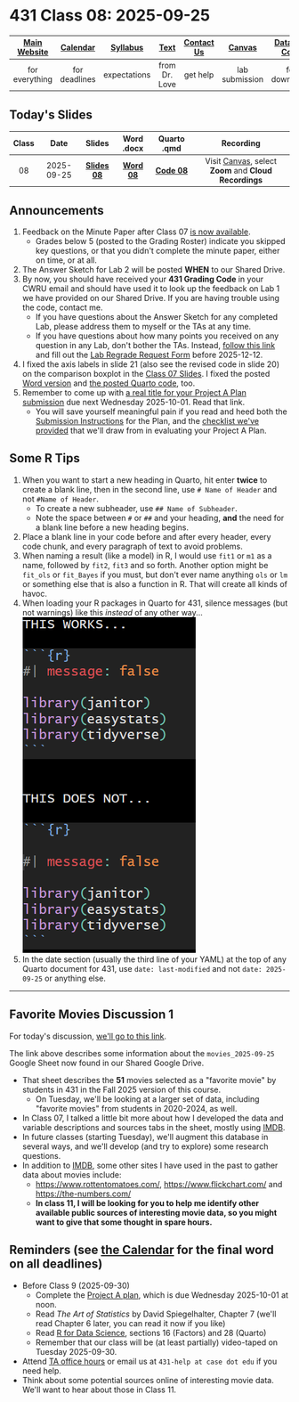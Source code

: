 # 431 Class 08: 2025-09-25

[Main Website](https://thomaselove.github.io/431-2025/) | [Calendar](https://thomaselove.github.io/431-2025/calendar.html) | [Syllabus](https://thomaselove.github.io/431-syllabus-2025/) | [Text](https://thomaselove.github.io/431-book/) | [Contact Us](https://thomaselove.github.io/431-2025/contact.html) | [Canvas](https://canvas.case.edu) | [Data and Code](https://github.com/THOMASELOVE/431-data)
:-----------: | :--------------: | :----------: | :---------: | :-------------: | :-----------: | :------------:
for everything | for deadlines | expectations | from Dr. Love | get help | lab submission | for downloads

## Today's Slides

Class | Date | Slides | Word .docx | Quarto .qmd | Recording
:---: | :--------: | :------: | :------: | :------: | :-------------:
08 | 2025-09-25 | **[Slides 08](https://thomaselove.github.io/431-slides-2025/class08.html)** | **[Word 08](https://thomaselove.github.io/431-slides-2025/class08w.docx)** | **[Code 08](https://github.com/THOMASELOVE/431-slides-2025/blob/main/class08.qmd)** | Visit [Canvas](https://canvas.case.edu/), select **Zoom** and **Cloud Recordings**

## Announcements

1. Feedback on the Minute Paper after Class 07 [is now available](https://bit.ly/431-2025-min-07-feedback).
    - Grades below 5 (posted to the Grading Roster) indicate you skipped key questions, or that you didn't complete the minute paper, either on time, or at all.
2. The Answer Sketch for Lab 2 will be posted **WHEN** to our Shared Drive.
3. By now, you should have received your **431 Grading Code** in your CWRU email and should have used it to look up the feedback on Lab 1 we have provided on our Shared Drive. If you are having trouble using the code, contact me.
    - If you have questions about the Answer Sketch for any completed Lab, please address them to myself or the TAs at any time.
    - If you have questions about how many points you received on any question in any Lab, don't bother the TAs. Instead, [follow this link](https://github.com/THOMASELOVE/431-labs-2025/tree/main?tab=readme-ov-file#lab-regrade-requests-will-be-reviewed-in-december) and fill out the [Lab Regrade Request Form](https://github.com/THOMASELOVE/431-labs-2025/tree/main?tab=readme-ov-file#lab-regrade-requests-will-be-reviewed-in-december) before 2025-12-12.
4. I fixed the axis labels in slide 21 (also see the revised code in slide 20) on the comparison boxplot in the [Class 07 Slides](https://thomaselove.github.io/431-slides-2025/class07.html). I fixed the posted [Word version](https://thomaselove.github.io/431-slides-2025/class07w.docx) and [the posted Quarto code](https://github.com/THOMASELOVE/431-slides-2025/blob/main/class07.qmd), too.
5. Remember to come up with [a real title for your Project A Plan submission](https://thomaselove.github.io/431-projectA-2025/plan.html#project-a-plan-title) due next Wednesday 2025-10-01. Read that link.
    - You will save yourself meaningful pain if you read and heed both the [Submission Instructions](https://thomaselove.github.io/431-projectA-2025/plan.html#submission-instructions) for the Plan, and the [checklist we've provided](https://thomaselove.github.io/431-projectA-2025/plan.html#checklist-review-elements-for-the-project-a-plan) that we'll draw from in evaluating your Project A Plan.

## Some R Tips

1. When you want to start a new heading in Quarto, hit enter **twice** to create a blank line, then in the second line, use `# Name of Header` and not `#Name of Header`.
    - To create a new subheader, use `## Name of Subheader`.
    - Note the space between `#` or `##` and your heading, **and** the need for a blank line before a new heading begins.
2. Place a blank line in your code before and after every header, every code chunk, and every paragraph of text to avoid problems.
2. When naming a result (like a model) in R, I would use `fit1` or `m1` as a name, followed by `fit2`, `fit3` and so forth. Another option might be `fit_ols` or `fit_Bayes` if you must, but don't ever name anything `ols` or `lm` or something else that is also a function in R. That will create all kinds of havoc.
3. When loading your R packages in Quarto for 431, silence messages (but not warnings) like this *instead* of any other way...
![](r_packages_spacing.png)
4. In the date section (usually the third line of your YAML) at the top of any Quarto document for 431, use `date: last-modified` and not `date: 2025-09-25` or anything else.






---------

## Favorite Movies Discussion 1

For today's discussion, [we'll go to this link](https://github.com/THOMASELOVE/431-classes-2025/blob/main/movies/class08.md).

The link above describes some information about the `movies_2025-09-25` Google Sheet now found in our Shared Google Drive. 

- That sheet describes the **51** movies selected as a "favorite movie" by students in 431 in the Fall 2025 version of this course.
    - On Tuesday, we'll be looking at a larger set of data, including "favorite movies" from students in 2020-2024, as well.
- In Class 07, I talked a little bit more about how I developed the data and variable descriptions and sources tabs in the sheet, mostly using [IMDB](https://www.imdb.com/).
- In future classes (starting Tuesday), we'll augment this database in several ways, and we'll develop (and try to explore) some research questions.
- In addition to [IMDB](https://www.imdb.com/), some other sites I have used in the past to gather data about movies include:
    - <https://www.rottentomatoes.com/>, <https://www.flickchart.com/> and <https://the-numbers.com/>
    - **In class 11, I will be looking for you to help me identify other available public sources of interesting movie data, so you might want to give that some thought in spare hours.**

## Reminders (see [the Calendar](https://thomaselove.github.io/431-2025/calendar.html) for the final word on all deadlines)

- Before Class 9 (2025-09-30)
    - Complete the [Project A plan](https://thomaselove.github.io/431-projectA-2025/plan.html), which is due Wednesday 2025-10-01 at noon.
    - Read *The Art of Statistics* by David Spiegelhalter, Chapter 7 (we'll read Chapter 6 later, you can read it now if you like)
    - Read [R for Data Science](https://r4ds.hadley.nz/), sections 16 (Factors) and 28 (Quarto)
    - Remember that our class will be (at least partially) video-taped on Tuesday 2025-09-30.
- Attend [TA office hours](https://thomaselove.github.io/431-2025/contact.html#ta-office-hours) or email us at `431-help at case dot edu` if you need help.    
- Think about some potential sources online of interesting movie data. We'll want to hear about those in Class 11.
